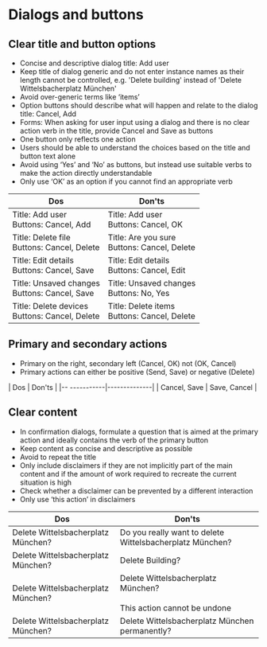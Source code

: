 # Dialogs and buttons

## Clear title and button options

- Concise and descriptive dialog title: Add user
- Keep title of dialog generic and do not enter instance names as their length cannot be controlled, e.g. 'Delete building' instead of 'Delete Wittelsbacherplatz München'
- Avoid over-generic terms like ‘items’
- Option buttons should describe what will happen and relate to the dialog title: Cancel, Add
- Forms: When asking for user input using a dialog and there is no clear action verb in the title, provide Cancel and Save as buttons
- One button only reflects one action
- Users should be able to understand the choices based on the title and button text alone
- Avoid using ‘Yes’ and ‘No’ as buttons, but instead use suitable verbs to make the action directly understandable
- Only use ‘OK’ as an option if you cannot find an appropriate verb

<!-- markdownlint-disable MD033 -->
| Dos                                              | Don'ts                                         |
|--------------------------------------------------|------------------------------------------------|
| Title: Add user<br>Buttons: Cancel, Add          | Title: Add user<br>Buttons: Cancel, OK         |
| Title: Delete file<br>Buttons: Cancel, Delete    | Title: Are you sure<br>Buttons: Cancel, Delete |
| Title: Edit details<br>Buttons: Cancel, Save     | Title: Edit details<br>Buttons: Cancel, Edit   |
| Title: Unsaved changes<br>Buttons: Cancel, Save  | Title: Unsaved changes<br>Buttons: No, Yes     |
| Title: Delete devices<br>Buttons: Cancel, Delete | Title: Delete items<br>Buttons: Cancel, Delete |
<!-- markdownlint-enable MD033 -->

## Primary and secondary actions

- Primary on the right, secondary left (Cancel, OK) not (OK, Cancel)
- Primary actions can either be positive (Send, Save) or negative (Delete)

| Dos          | Don'ts       |
|-- -----------|--------------|
| Cancel, Save | Save, Cancel |

## Clear content

- In confirmation dialogs, formulate a question that is aimed at the primary action and ideally contains the verb of the primary button
- Keep content as concise and descriptive as possible
- Avoid to repeat the title
- Only include disclaimers if they are not implicitly part of the main content and if the amount of work required to recreate the current situation is high
- Check whether a disclaimer can be prevented by a different interaction
- Only use ‘this action’ in disclaimers

<!-- markdownlint-disable MD033 -->
| Dos                                             | Don'ts                                                                 |
|-------------------------------------------------|------------------------------------------------------------------------|
| Delete Wittelsbacherplatz München?              | Do you really want to delete Wittelsbacherplatz München?               |
| Delete Wittelsbacherplatz München?              | Delete Building?                                                       |
| Delete Wittelsbacherplatz München?              | Delete Wittelsbacherplatz München?<br><br>This action cannot be undone |
| Delete Wittelsbacherplatz München?              | Delete Wittelsbacherplatz München permanently?                         |
<!-- markdownlint-enable MD033 -->
